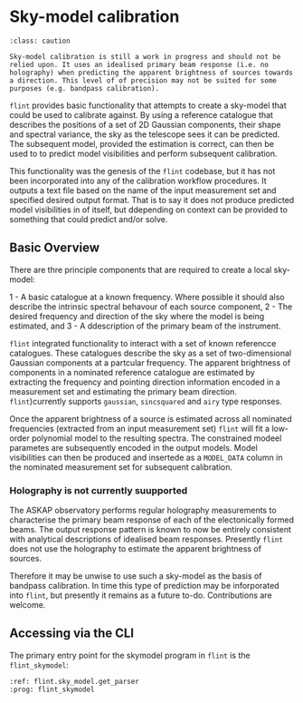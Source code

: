 # Sky-model calibration

```{admonition} Caution
:class: caution

Sky-model calibration is still a work in progress and should not be relied upon. It uses an idealised primary beam response (i.e. no holography) when predicting the apparent brightness of sources towards a direction. This level of of precision may not be suited for some purposes (e.g. bandpass calibration).
```

`flint` provides basic functionality that attempts to create a sky-model that could be used to calibrate against. By using a reference catalogue that describes the positions of a set of 2D Gaussian
components, their shape and spectral variance, the sky as the telescope sees it
can be predicted. The subsequent model, provided the estimation is correct, can then be
used to to predict model visibilities and perform subsequent calibration.

This functionality was the genesis of the `flint` codebase, but it has not been incorporated
into any of the calibration workflow procedures. It outputs a text file based on the name of the input measurement set and specified desired output format. That is to say it does not produce predicted model visibilities in of itself, but ddepending on context can be provided to something that could predict and/or solve.

## Basic Overview

There are thre principle components that are required to create a local sky-model:

1 - A basic catalogue at a known frequency. Where possible it should also describe the intrinsic spectral behavour of each source component, 
2 - The desired frequency and direction of the sky where the model is being estimated, and
3 - A ddescription of the primary beam of the instrument.

`flint` integrated functionality to interact with a set of known referencce catalogues. These catalogues describe the sky as a set of two-dimensional Gaussian components at a partcular frequency. The apparent brightness of components in a nominated reference catalogue are estimated by extracting the frequency and pointing direction information encoded in a measurement set and estimating the primary beam direction. `flint`)currently supports `gaussian`, `sincsquared` and `airy` type responses. 

Once the apparent brightness of a source is estimated across all nominated frequencies (extracted from an input measurement set) `flint` will fit a low-order polynomial model to the resulting spectra. The constrained modeel parametes are subsequently encoded in the output models. Model visibilities can then be produced and insertede as a `MODEL_DATA` column in the nominated measurement set for subsequent calibration. 

### Holography is not currently suupported

The ASKAP observatory performs regular holography measurements to characterise the primary beam response of each of the electonically formed beams. The output response pattern is known to now be entirely consistent with analytical descriptions of idealised beam responses. Presently `flint` does not use the holography to estimate the apparent brightness of sources. 

Therefore it may be unwise to use such a sky-model as the basis of bandpass calibration. In time this type of prediction may be inforporated into `flint`, but presently it remains as a future to-do. Contributions are welcome. 

## Accessing via the CLI

The primary entry point for the skymodel program in `flint` is the `flint_skymodel`:

```{argparse}
:ref: flint.sky_model.get_parser
:prog: flint_skymodel
```
